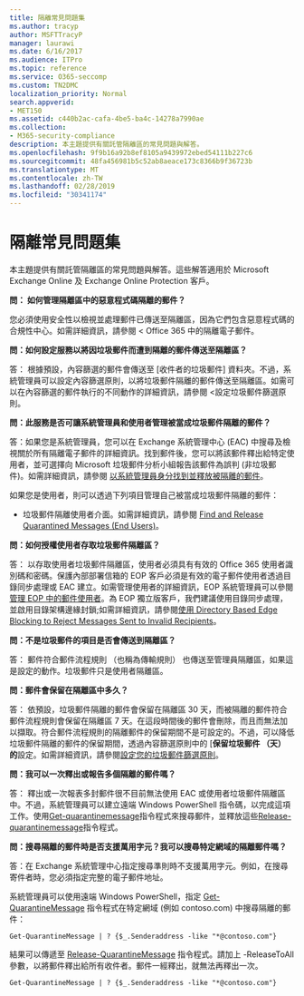 ```yaml
---
title: 隔離常見問題集
ms.author: tracyp
author: MSFTTracyP
manager: laurawi
ms.date: 6/16/2017
ms.audience: ITPro
ms.topic: reference
ms.service: O365-seccomp
ms.custom: TN2DMC
localization_priority: Normal
search.appverid:
- MET150
ms.assetid: c440b2ac-cafa-4be5-ba4c-14278a7990ae
ms.collection:
- M365-security-compliance
description: 本主題提供有關託管隔離區的常見問題與解答。
ms.openlocfilehash: 9f9b16a92b8ef8105a9439972ebed54111b227c6
ms.sourcegitcommit: 48fa456981b5c52ab8aeace173c8366b9f36723b
ms.translationtype: MT
ms.contentlocale: zh-TW
ms.lasthandoff: 02/28/2019
ms.locfileid: "30341174"
---
```

# <a name="quarantine-faq"></a>隔離常見問題集

本主題提供有關託管隔離區的常見問題與解答。這些解答適用於 Microsoft Exchange Online 及 Exchange Online Protection 客戶。
  
 **問： 如何管理隔離區中的惡意程式碼隔離的郵件？**
  
您必須使用安全性<b0></b0>以檢視並處理郵件已傳送至隔離區，因為它們包含惡意程式碼的合規性中心。如需詳細資訊，請參閱 < <b1>Office 365 中的隔離電子郵件</b1>。
  
 **問：如何設定服務以將因垃圾郵件而遭到隔離的郵件傳送至隔離區？**
  
答： 根據預設，內容篩選的郵件會傳送至 [收件者的垃圾郵件] 資料夾。不過，系統管理員可以設定內容篩選原則，以將垃圾郵件隔離的郵件傳送至隔離區。如需可以在內容篩選的郵件執行的不同動作的詳細資訊，請參閱 <<c0>設定垃圾郵件篩選原則。
  
 **問：此服務是否可讓系統管理員和使用者管理被當成垃圾郵件隔離的郵件？**
  
答：如果您是系統管理員，您可以在 Exchange 系統管理中心 (EAC) 中搜尋及檢視關於所有隔離電子郵件的詳細資訊。找到郵件後，您可以將該郵件釋出給特定使用者，並可選擇向 Microsoft 垃圾郵件分析小組報告該郵件為誤判 (非垃圾郵件)。如需詳細資訊，請參閱 [以系統管理員身分找到並釋放被隔離的郵件](find-and-release-quarantined-messages-as-an-administrator.md)。
  
如果您是使用者，則可以透過下列項目管理自己被當成垃圾郵件隔離的郵件： 
  
- 垃圾郵件隔離使用者介面。如需詳細資訊，請參閱 [Find and Release Quarantined Messages (End Users)](http://technet.microsoft.com/library/e439b560-827a-4807-abd3-6b861c1ff786.aspx)。
        
 **問：如何授權使用者存取垃圾郵件隔離區？**
  
答： 以存取使用者垃圾郵件隔離區，使用者必須具有有效的 Office 365 使用者識別碼和密碼。保護內部部署信箱的 EOP 客戶必須是有效的電子郵件使用者透過目錄同步處理或 EAC 建立。如需管理使用者的詳細資訊，EOP 系統管理員可以參閱[管理 EOP 中的郵件使用者](eop/manage-mail-users-in-eop.md)。為 EOP 獨立版客戶，我們建議使用目錄同步處理，並啟用目錄架構邊緣封鎖;如需詳細資訊，請參閱[使用 Directory Based Edge Blocking to Reject Messages Sent to Invalid Recipients](http://technet.microsoft.com/library/ca7b7416-92ed-40ad-abdb-695be46ea2e4.aspx)。
  
 **問：不是垃圾郵件的項目是否會傳送到隔離區？**
  
答： 郵件符合郵件流程規則 （也稱為傳輸規則） 也傳送至管理員隔離區，如果這是設定的動作。垃圾郵件只是使用者隔離區。
  
 **問：郵件會保留在隔離區中多久？**
  
答： 依預設，垃圾郵件隔離的郵件會保留在隔離區 30 天，而被隔離的郵件符合郵件流程規則會保留在隔離區 7 天。在這段時間後的郵件會刪除，而且而無法加以擷取。符合郵件流程規則的隔離郵件的保留期間不是可設定的。不過，可以降低垃圾郵件隔離的郵件的保留期間，透過內容篩選原則中的 [**保留垃圾郵件 （天） 的**設定。如需詳細資訊，請參閱[設定您的垃圾郵件篩選原則](configure-your-spam-filter-policies.md)。
  
 **問：我可以一次釋出或報告多個隔離的郵件嗎？**
  
答： 釋出或一次報表多封郵件很不目前無法使用 EAC 或使用者垃圾郵件隔離區中。不過，系統管理員可以建立遠端 Windows PowerShell 指令碼，以完成這項工作。使用[Get-quarantinemessage](http://technet.microsoft.com/library/88026da1-8dbc-49e7-80e8-112a32773c34.aspx)指令程式來搜尋郵件，並釋放這些[Release-quarantinemessage](http://technet.microsoft.com/library/4a3aa05c-238f-46f2-b8dd-b0e3c38eab3e.aspx)指令程式。 
  
 **問：搜尋隔離的郵件時是否支援萬用字元？我可以搜尋特定網域的隔離郵件嗎？**
  
答：在 Exchange 系統管理中心指定搜尋準則時不支援萬用字元。例如，在搜尋寄件者時，您必須指定完整的電子郵件地址。
  
系統管理員可以使用遠端 Windows PowerShell，指定 [Get-QuarantineMessage](http://technet.microsoft.com/library/88026da1-8dbc-49e7-80e8-112a32773c34.aspx) 指令程式在特定網域 (例如 contoso.com) 中搜尋隔離的郵件： 
  
```
Get-QuarantineMessage | ? {$_.Senderaddress -like "*@contoso.com"}
```

結果可以傳遞至 [Release-QuarantineMessage](http://technet.microsoft.com/library/4a3aa05c-238f-46f2-b8dd-b0e3c38eab3e.aspx) 指令程式。請加上 -ReleaseToAll 參數，以將郵件釋出給所有收件者。郵件一經釋出，就無法再釋出一次。 
  
```
Get-QuarantineMessage | ? {$_.Senderaddress -like "*@contoso.com"}
```


